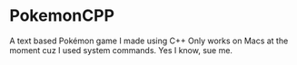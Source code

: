 # PokemonCPP
A text based Pokémon game I made using C++
Only works on Macs at the moment cuz I used system commands. Yes I know, sue me.

